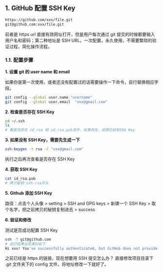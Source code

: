 ## 1. GitHub 配置 SSH Key

```sh
https://github.com/xxx/file.git
git@github.com:xxx/file.git
```

前者是 https url 直接有效网址打开，但是用户每次通过 git 提交的时候都要输入用户名和密码；第二种地址是 SSH URL，一次配置，永久使用，不需要繁琐的验证过程，简化操作流程。

### 1.1. 配置步骤

**1. 设置 git 的 user name 和 email**

如果你是第一次使用，或者还没有配置过的话需要操作一下命令，自行替换相应字段。

```sh
git config --global user.name "username"
git config --global user.email  "xxx@gmail.com"
```

**2. 检查是否存在 SSH Key**

```sh
cd ~/.ssh
ls
# 看是否存在 id_rsa 和 id_rsa.pub文件，如果存在，说明已经有SSH Key
```

**3. 如果没有 SSH Key，需要先生成一下**

```sh
ssh-keygen -t rsa -C "xxx@gmail.com"
```

执行之后再次查看是否存在 SSH Key

**4. 获取 SSH Key**

```sh
cat id_rsa.pub
# 拷贝秘钥 ssh-rsa开头
```

**5. Github 添加 SSH Key**

路径：点击个人头像 > setting > SSH and GPG keys > 新建一个 SSH Key > 取个名字，把之前拷贝的秘钥复制进去 > success

**6. 验证和修改**

测试是否成功配置 SSH Key

```sh
ssh -T git@github.com
# 运行结果出现类似如下
Hi xxx! You've successfully authenticated, but GitHub does not provide shell access.
```

之前已经是 https 的链接，现在想要用 SSH 提交怎么办？
直接修改项目目录下 .git 文件夹下的 config 文件，将地址修改一下就好了。
